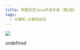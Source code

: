 ```yaml
---
title: 阿里巴巴Java开发手册（第2版）
tags:
  - 计算机-计算机综合
---
```


![](https://cdn.weread.qq.com/weread/cover/73/YueWen_34171641/s_YueWen_34171641.jpg)

undefined